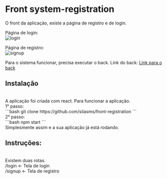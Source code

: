 # Front system-registration
O front da aplicação, existe a página de registro e de login.

Página de login:<br/>
<img src="https://i.imgur.com/U0SlzzF.png" alt="login"/>


Página de registro:<br/>
<img src="https://i.imgur.com/g0GVvl0.png" alt="signup">

Para o sistema funcionar, precisa executar o back.
Link do back:
<a href="https://github.com/silasms/back-registration">Link para o back</a>
<br/>
<h2>Instalação</h2><br/>
A aplicação foi criada com react. Para funcionar a aplicação.<br/>
1° passo:
<br/>
```bash
git clone https://github.com/silasms/front-registration
```
<br/>
2° passo:
<br/>
```bash
npm start
```
<br/>
Simplesmente assim e a sua aplicação já está rodando.

<h2>Instruções:</h2><br/>
Existem duas rotas.<br/>
/login <- Tela de login <br/>
/signup <- Tela de registro